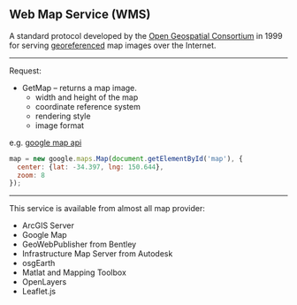 ## Web Map Service \(WMS\)

A standard protocol developed by the [Open Geospatial Consortium](https://en.wikipedia.org/wiki/Open_Geospatial_Consortium) in 1999 for serving [georeferenced](https://en.wikipedia.org/wiki/Georeference) map images over the Internet.

---

Request:

* GetMap – returns a map image. 
  * width and height of the map
  * coordinate reference system
  * rendering style
  * image format

e.g. [google map api](https://developers.google.com/maps/documentation/javascript/tutorial)

```js
map = new google.maps.Map(document.getElementById('map'), {
  center: {lat: -34.397, lng: 150.644},
  zoom: 8
});
```

---

This service is available from almost all map provider:

* ArcGIS Server
* Google Map
* GeoWebPublisher from Bentley
* Infrastructure Map Server from Autodesk
* osgEarth
* Matlat and Mapping Toolbox
* OpenLayers
* Leaflet.js



